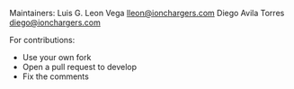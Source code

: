 Maintainers:
  Luis G. Leon Vega <lleon@ionchargers.com>
  Diego Avila Torres <diego@ionchargers.com>

For contributions:
  - Use your own fork
  - Open a pull request to develop
  - Fix the comments
